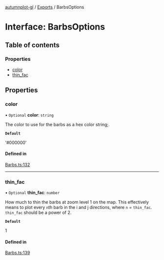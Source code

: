 [autumnplot-gl](../README.md) / [Exports](../modules.md) / BarbsOptions

# Interface: BarbsOptions

## Table of contents

### Properties

- [color](BarbsOptions.md#color)
- [thin\_fac](BarbsOptions.md#thin_fac)

## Properties

### color

• `Optional` **color**: `string`

The color to use for the barbs as a hex color string;.

**`Default`**

'#000000'

#### Defined in

[Barbs.ts:132](https://github.com/tsupinie/autumnplot-gl/blob/f74c7b8/src/Barbs.ts#L132)

___

### thin\_fac

• `Optional` **thin\_fac**: `number`

How much to thin the barbs at zoom level 1 on the map. This effectively means to plot every `n`th barb in the i and j directions, where `n` = 
`thin_fac`. `thin_fac` should be a power of 2.

**`Default`**

1

#### Defined in

[Barbs.ts:139](https://github.com/tsupinie/autumnplot-gl/blob/f74c7b8/src/Barbs.ts#L139)
